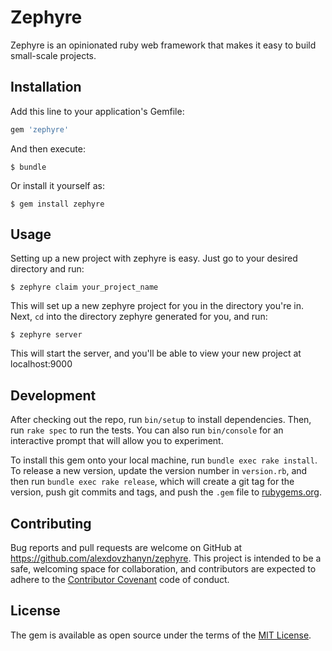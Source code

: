 # Zephyre

Zephyre is an opinionated ruby web framework that makes it easy to build small-scale projects. 

## Installation

Add this line to your application's Gemfile:

```ruby
gem 'zephyre'
```

And then execute:

    $ bundle

Or install it yourself as:

    $ gem install zephyre

## Usage

Setting up a new project with zephyre is easy. Just go to your desired directory and run:
		
    $ zephyre claim your_project_name

This will set up a new zephyre project for you in the directory you're in. Next, `cd` into the directory zephyre generated for you, and run:
		
    $ zephyre server

This will start the server, and you'll be able to view your new project at localhost:9000

## Development

After checking out the repo, run `bin/setup` to install dependencies. Then, run `rake spec` to run the tests. You can also run `bin/console` for an interactive prompt that will allow you to experiment.

To install this gem onto your local machine, run `bundle exec rake install`. To release a new version, update the version number in `version.rb`, and then run `bundle exec rake release`, which will create a git tag for the version, push git commits and tags, and push the `.gem` file to [rubygems.org](https://rubygems.org).

## Contributing

Bug reports and pull requests are welcome on GitHub at https://github.com/alexdovzhanyn/zephyre. This project is intended to be a safe, welcoming space for collaboration, and contributors are expected to adhere to the [Contributor Covenant](http://contributor-covenant.org) code of conduct.


## License

The gem is available as open source under the terms of the [MIT License](http://opensource.org/licenses/MIT).


